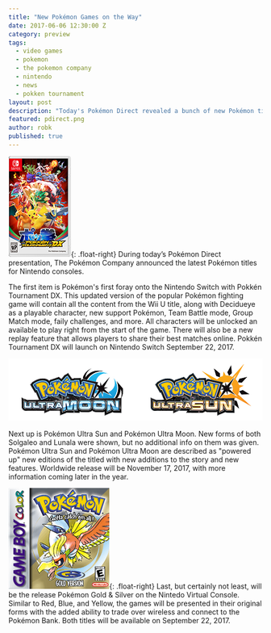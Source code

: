 ```yaml
---
title: "New Pokémon Games on the Way"
date: 2017-06-06 12:30:00 Z
category: preview
tags:
  - video games
  - pokemon
  - the pokemon company
  - nintendo
  - news
  - pokken tournament
layout: post
description: "Today's Pokémon Direct revealed a bunch of new Pokémon titles."
featured: pdirect.png                                                                       
author: robk
published: true
---
```


![Pokken Tournament DX](/images/pokemon/PTDX.jpg){: .float-right}
During today’s Pokémon Direct presentation, The Pokémon Company announced the latest Pokémon titles for Nintendo consoles.

The first item is Pokémon's first foray onto the Nintendo Switch with Pokkén Tournament DX. This updated version of the popular Pokémon fighting game will contain all the content from the Wii U title, along with Decidueye as a playable character, new support Pokémon, Team Battle mode, Group Match mode, faily challenges, and more. All characters will be unlocked an available to play right from the start of the game. There will also be a new replay feature that allows players to share their best matches online. Pokkén Tournament DX will launch on Nintendo Switch September 22, 2017.

![Pokemon Ultra Sun & Moon](/images/pokemon/ultrasunmoon.jpg)

Next up is Pokémon Ultra Sun and Pokémon Ultra Moon. New forms of both Solgaleo and Lunala were shown, but no additional info on them was given. Pokémon Ultra Sun and Pokémon Ultra Moon are described as "powered up" new editions of the titled with new additions to the story and new features. Worldwide release will be November 17, 2017, with more information coming later in the year.

![Pokemon Gold and Silver](/images/pokemon/goldsilver.png){: .float-right}
Last, but certainly not least, will be the release Pokémon Gold & Silver on the Nintedo Virtual Console. Similar to Red, Blue, and Yellow, the games will be presented in their original forms with the added ability to trade over wireless and connect to the Pokémon Bank. Both titles will be available on September 22, 2017.


